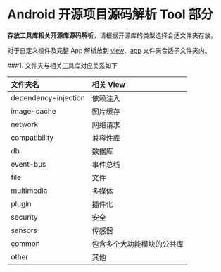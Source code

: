 Android 开源项目源码解析 Tool 部分
====================================
**存放工具库相关开源库源码解析**，请根据开源库的类型选择合适文件夹存放。  

对于自定义控件及完整 App 解析放到 [view](../view)、[app](../app) 文件夹合适子文件夹内。  

###1. 文件夹与相关工具库对应关系如下

文件夹名 | 相关 View 
:------------- | :------------- 
dependency-injection | 依赖注入
image-cache | 图片缓存
network | 网络请求
compatibility | 兼容性库
db | 数据库
event-bus | 事件总线
file | 文件
multimedia | 多媒体
plugin | 插件化
security | 安全
sensors | 传感器
common | 包含多个大功能模块的公共库
other | 其他